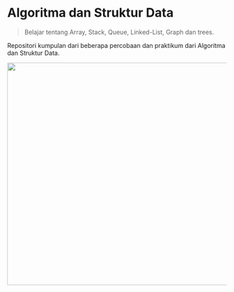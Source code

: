 # Algoritma dan Struktur Data

> Belajar tentang Array, Stack, Queue, Linked-List, Graph dan trees.

Repositori kumpulan dari beberapa percobaan dan praktikum dari Algoritma dan Struktur Data. 
<p align="center">
  <img src="https://i.pinimg.com/736x/d0/10/97/d0109780c76c332c3b3b9476704a1910.jpg" width="512" />
</p>
